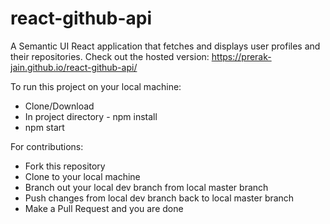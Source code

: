 # react-github-api
A Semantic UI React application that fetches and displays user profiles and their repositories.
Check out the hosted version: https://prerak-jain.github.io/react-github-api/

To run this project on your local machine:
* Clone/Download
* In project directory - npm install
* npm start

For contributions:
* Fork this repository
* Clone to your local machine
* Branch out your local dev branch from local master branch
* Push changes from local dev branch back to local master branch
* Make a Pull Request and you are done
